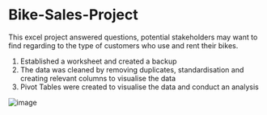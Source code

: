 # Bike-Sales-Project
This excel project answered questions, potential stakeholders may want to find regarding to the type of customers who use and rent their bikes.
1. Established a worksheet and created a backup
2. The data was cleaned by removing duplicates, standardisation and creating relevant columns to visualise the data
3. Pivot Tables were created to visualise the data and conduct an analysis




![image](https://github.com/Gerrad-O/Bike-Sales-Project/assets/161075394/d3e22afb-26ad-4528-82cf-2b50591d324d)

